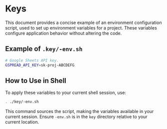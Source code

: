 # Keys

This document provides a concise example of an environment configuration script, used to set up environment variables for a project. These variables configure application behavior without altering the code.

## Example of `.key/-env.sh`

```bash
# Google Sheets API key.
GSPREAD_API_KEY=sk-proj-ABCDEFG
```

## How to Use in Shell

To apply these variables to your current shell session, use:

```bash
. ./key/-env.sh
```

This command sources the script, making the variables available in your current session. Ensure `-env.sh` is in the `key` directory relative to your current location.